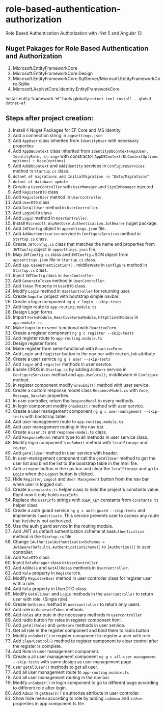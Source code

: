 # role-based-authentication-authorization
Role Based Authentication Authorization with .Net 5 and Angular 13

## Nuget Pakages for Role Based Authentication and Authorization

1. Microsoft.EntityFrameworkCore
2. Microsoft.EntityFrameworkCore.Design
3. Microsoft.EntityFrameworkCore.SqlServer/Microsoft.EntityFrameworkCore.Sqlite
4. Microsoft.AspNetCore.Identity.EntityFrameworkCore

Install entity framework 'ef' tools globally  ``dotnet tool install --global dotnet-ef``  

## Steps after project creation:  

1. Install 4 Nuget Packages for EF Core and MS Identity
2. Add a connection string in ``appsettings.json``
3. Add ``AppUser`` class inherited from ``IdentityUser`` with necessary properties
4. Add ``AppDBContext`` class inherited from ``IdentityDbContext<AppUser, IdentityRole, string>`` with constractor ``AppDBContext(DbContextOptions options) : base(options)``
5. Add ``AddDbContext`` and ``AddIdentity`` services in ``ConfigureServices`` method in ``Startup.cs`` class.
6. ``dotnet ef migrations add InitialMigration -o "Data/Migrations"``
7. ``dotnet ef database update``
8. Create a ``UserController`` with ``UserManager`` and ``SignInManager`` injected.
9. Add ``RegisterDTO`` class
10. Add ``RegisterUser`` method in ``UserController``.
11. Add ``UserDTO`` class
12. Add ``GetAllUser`` method in ``UserController``.
13. Add ``LoginDTO`` class
14. Add ``Login`` method in ``UserController``.
15. Install ``Microsoft.AspNetCore.Authentication.JwtBearer`` nuget package.
16. Add ``JWTConfig`` object in ``appsettings.json`` file.
17. Add ``AddAuthentication`` service in ``ConfigureServices`` method in ``Startup.cs`` class.
18. Create ``JWTConfig.cs`` class that matches the name and properties from ``JWTConfig`` object in ``appsettings.json`` file.
19. Map ``JWTConfig.cs`` class and ``JWTConfig`` JSON object from ``appsettings.json`` file in ``Startup.cs`` class.
20. Add ``app.UseAuthentication();`` middleware in ``Configure`` method in ``Startup.cs`` class.
21. Inject ``JWTConfig`` class in ``UserController``
22. Add ``GenerateToken`` method in ``UserController``.
23. Add ``Token`` Property in ``UserDTO`` class.
24. Modify ``Login`` method in ``UserController`` for returning user.
25. Create ``Angular`` project with bootstrap simple navbar.
26. Create a login component ``ng g c login --skip-tests``
27. Add login route to ``app-routing.module.ts`` 
28. Design Login forms
29. Import ``FormsModule``, ``ReactiveFormsModule``, ``HttpClientModule`` in ``app.module.ts``.
30. Make login form semi-functional with ``ReactiveForm``.
31. Create a register component ``ng g c register --skip-tests``
32. Add register route to ``app-routing.module.ts`` 
33. Design register forms
34. Make register form semi-functional with ``ReactiveForm``.
35. Add ``Login`` and ``Register`` button in the nav bar with ``routerLink`` attribute.
36. Create a user service ``ng g s user --skip-tests``
37. Add ``login`` and ``register`` methods in user service.
38. Enable CROS in ``Startup.cs`` by adding ``AddCors`` service in ``ConfigureServices`` method and ``app.UseCors();`` middleware in ``Configure`` method.
39. In register component modify ``onSubmit()`` method with user service.
40. Create a custom response model class ``ResponseModel.cs`` with ``Code``, ``Message``, ``DataSet`` properties.
41. In user controller, return the ``ResponsModel`` in every methods.
42. In login component modify ``onSubmit()`` method with user service.
43. Create a user management component ``ng g c user-management --skip-tests`` with bootstrap table.
44. Add user management route to ``app-routing.module.ts`` 
45. Add user management routing in the nav bar.
46. Create a ``user.ts`` and ``response-model.ts`` class.
47. Add ``ResponseModel`` return type to all methods in user service class.
48. Modify login component's ``onSubmit`` method with ``localStorage`` and ``router``.
49. Add ``getAllUser`` method in user service with header.
50. In user-management component call the ``getAllUser`` method to get the user list and bind the list to the bootstrap table in the html file.
51. Add a ``Logout`` button in the nav bar and clear the ``localStorage`` and go to ``Login`` when the ``Logout`` button is clicked.
52. Hide ``Register``, ``Logout`` and ``User Management`` button from the nav bar when user is logged out.
53. Create a ``constants.ts`` helper class to hold the project's constants value. Right now it only holds ``userInfo``. 
54. Replace the ``userInfo`` strings with ``USER_KEY`` constants from ``constants.ts`` helper class.
55. Create a auth guard service ``ng g s auth-guard --skip-tests`` and implements ``CanActivate``. This service prevents user to access any route that he/she is not authorized.
56. Use the auth guard service in the routing module.
57. Add JWT as default authentication scheme at ``AddAuthentication`` method in the ``Startup.cs`` file 
58. Change ``[Authorize(AuthenticationSchemes = JwtBearerDefaults.AuthenticationScheme)]`` to ``[Authorize()]`` in user controller.
59. Add ``RoleDTO`` class.
60. Inject ``RoleManager`` class in ``UserController``
61. Add ``AddRole`` and ``GetAllRoles`` methods in ``UserController``.
62. Add ``Role`` property in ``RegisterDTO``.
63. Modify ``RegisterUser`` method in user controller class for register user with a role.
64. Add ``Role`` property in UserDTO class.
65. Modify ``GetAllUser`` and ``Login`` methods in the ``usercontroller`` to return user with role. (Single role).
66. Create ``GetUsers`` method in ``usercontroller`` to return only users.
67. Add role in ``GenerateToken`` methods
68. Add ``Roles`` attribute in the necessary methods in ``usercontroller``
69. Add radio button for roles in register component html.
70. Add ``getAllRoles`` and ``getUsers`` methods in user service.
71. Get all role in the register component and bind them to radio button
72. Modify ``onSubmit()`` in register component to register a user with role.
73. Add ``clearControl()`` method to register component to clear control after the register is complete.
74. Add Role in user management component.
75. Create a all user management component ``ng g c all-user-management --skip-tests`` with same design as user management page.
76. user ``getAllUser()`` methods to get all user. 
77. Add all user management route to ``app-routing.module.ts`` 
78. Add all user management routing in the nav bar.
79. Modify ``onSubmit()`` in login component to go to different page according to different role after login.
80. Add ``Admin`` in ``getUsers()``'s authorize attribute in user controller.
81. Show hide menu according to role by adding ``isAdmin`` and ``isUser`` properties in app component ts file.
